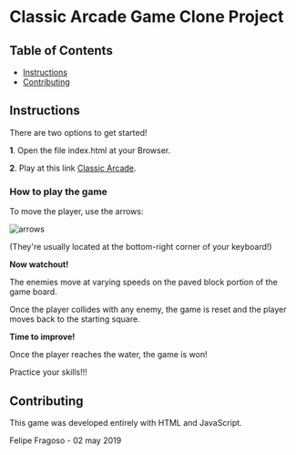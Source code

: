 # Classic Arcade Game Clone Project

## Table of Contents

- [Instructions](#instructions)
- [Contributing](#contributing)

## Instructions

There are two options to get started!

**1**. Open the file index.html at your Browser.

**2**. Play at this link [Classic Arcade](http://www.loobah.com/udacity/classicarcade).

### How to play the game

To move the player, use the arrows:

![arrows](http://www.loobah.com/udacity/classicarcade/images/arrows.png)

(They're usually located at the bottom-right corner of your keyboard!)

**Now watchout!**

The enemies move at varying speeds on the paved block portion of the game board.

Once the player collides with any enemy, the game is reset and the player moves back to the starting square.

**Time to improve!**

Once the player reaches the water, the game is won!

Practice your skills!!! 

## Contributing

This game was developed entirely with HTML and JavaScript.

Felipe Fragoso - 02 may 2019
